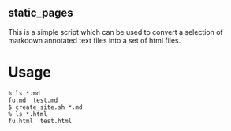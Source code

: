 static_pages
-------------

This is a simple script which can be used to convert a selection of markdown annotated
text files into a set of html files.

Usage
======
    % ls *.md
    fu.md  test.md
    $ create_site.sh *.md
    % ls *.html
    fu.html  test.html


